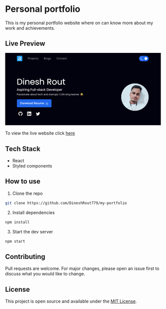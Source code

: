 
# Personal portfolio
This is my personal portfolio website where on can know more about my work and achievements.

## Live Preview
![live website screenshot](https://raw.githubusercontent.com/DineshRout779/my-portfolio/main/public/imgs/projects/ss.png)

To view the live website click [here](https://dineshrout.netlify.app/)


## Tech Stack
- React
- Styled components

## How to use
1. Clone the repo
``` bash
git clone https://github.com/DineshRout779/my-portfolio
```

2. Install dependencies
``` bash
npm install
```

3. Start the dev server
``` bash
npm start
```

## Contributing
Pull requests are welcome. For major changes, please open an issue first to discuss what you would like to change.

## License
This project is open source and available under the [MIT License](LICENSE).

  
